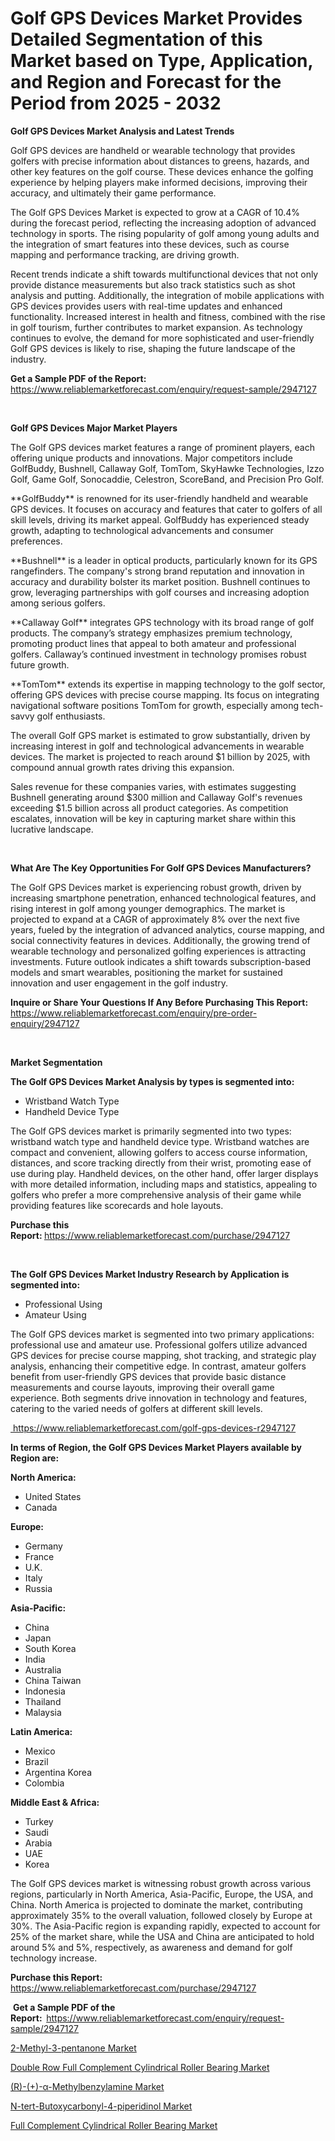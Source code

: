 <p><h1>Golf GPS Devices Market Provides Detailed Segmentation of this Market based on Type, Application, and Region and Forecast for the Period from 2025 - 2032</h1></p><p><strong>Golf GPS Devices Market Analysis and Latest Trends</strong></p>
<p><p>Golf GPS devices are handheld or wearable technology that provides golfers with precise information about distances to greens, hazards, and other key features on the golf course. These devices enhance the golfing experience by helping players make informed decisions, improving their accuracy, and ultimately their game performance. </p><p>The Golf GPS Devices Market is expected to grow at a CAGR of 10.4% during the forecast period, reflecting the increasing adoption of advanced technology in sports. The rising popularity of golf among young adults and the integration of smart features into these devices, such as course mapping and performance tracking, are driving growth. </p><p>Recent trends indicate a shift towards multifunctional devices that not only provide distance measurements but also track statistics such as shot analysis and putting. Additionally, the integration of mobile applications with GPS devices provides users with real-time updates and enhanced functionality. Increased interest in health and fitness, combined with the rise in golf tourism, further contributes to market expansion. As technology continues to evolve, the demand for more sophisticated and user-friendly Golf GPS devices is likely to rise, shaping the future landscape of the industry.</p></p>
<p><strong>Get a Sample PDF of the Report:&nbsp;</strong> <a href="https://www.reliablemarketforecast.com/enquiry/request-sample/2947127?utm_campaign=3384&utm_medium=2&utm_source=Github&utm_content=ia&utm_term=12032025&utm_id=golf-gps-devices">https://www.reliablemarketforecast.com/enquiry/request-sample/2947127</a></p>
<p>&nbsp;</p>
<p><strong>Golf GPS Devices Major Market Players</strong></p>
<p><p>The Golf GPS devices market features a range of prominent players, each offering unique products and innovations. Major competitors include GolfBuddy, Bushnell, Callaway Golf, TomTom, SkyHawke Technologies, Izzo Golf, Game Golf, Sonocaddie, Celestron, ScoreBand, and Precision Pro Golf.</p><p>**GolfBuddy** is renowned for its user-friendly handheld and wearable GPS devices. It focuses on accuracy and features that cater to golfers of all skill levels, driving its market appeal. GolfBuddy has experienced steady growth, adapting to technological advancements and consumer preferences.</p><p>**Bushnell** is a leader in optical products, particularly known for its GPS rangefinders. The company's strong brand reputation and innovation in accuracy and durability bolster its market position. Bushnell continues to grow, leveraging partnerships with golf courses and increasing adoption among serious golfers.</p><p>**Callaway Golf** integrates GPS technology with its broad range of golf products. The company’s strategy emphasizes premium technology, promoting product lines that appeal to both amateur and professional golfers. Callaway’s continued investment in technology promises robust future growth.</p><p>**TomTom** extends its expertise in mapping technology to the golf sector, offering GPS devices with precise course mapping. Its focus on integrating navigational software positions TomTom for growth, especially among tech-savvy golf enthusiasts.</p><p>The overall Golf GPS market is estimated to grow substantially, driven by increasing interest in golf and technological advancements in wearable devices. The market is projected to reach around $1 billion by 2025, with compound annual growth rates driving this expansion.</p><p>Sales revenue for these companies varies, with estimates suggesting Bushnell generating around $300 million and Callaway Golf's revenues exceeding $1.5 billion across all product categories. As competition escalates, innovation will be key in capturing market share within this lucrative landscape.</p></p>
<p>&nbsp;</p>
<p><strong>What Are The Key Opportunities For Golf GPS Devices Manufacturers?</strong></p>
<p><p>The Golf GPS Devices market is experiencing robust growth, driven by increasing smartphone penetration, enhanced technological features, and rising interest in golf among younger demographics. The market is projected to expand at a CAGR of approximately 8% over the next five years, fueled by the integration of advanced analytics, course mapping, and social connectivity features in devices. Additionally, the growing trend of wearable technology and personalized golfing experiences is attracting investments. Future outlook indicates a shift towards subscription-based models and smart wearables, positioning the market for sustained innovation and user engagement in the golf industry.</p></p>
<p><strong>Inquire or Share Your Questions If Any Before Purchasing This Report:</strong> <a href="https://www.reliablemarketforecast.com/enquiry/pre-order-enquiry/2947127?utm_campaign=3384&utm_medium=2&utm_source=Github&utm_content=ia&utm_term=12032025&utm_id=golf-gps-devices">https://www.reliablemarketforecast.com/enquiry/pre-order-enquiry/2947127</a></p>
<p>&nbsp;</p>
<p><strong>Market Segmentation</strong></p>
<p><strong>The Golf GPS Devices Market Analysis by types is segmented into:</strong></p>
<p><ul><li>Wristband Watch Type</li><li>Handheld Device Type</li></ul></p>
<p><p>The Golf GPS devices market is primarily segmented into two types: wristband watch type and handheld device type. Wristband watches are compact and convenient, allowing golfers to access course information, distances, and score tracking directly from their wrist, promoting ease of use during play. Handheld devices, on the other hand, offer larger displays with more detailed information, including maps and statistics, appealing to golfers who prefer a more comprehensive analysis of their game while providing features like scorecards and hole layouts.</p></p>
<p><strong>Purchase this Report:&nbsp;</strong><a href="https://www.reliablemarketforecast.com/purchase/2947127?utm_campaign=3384&utm_medium=2&utm_source=Github&utm_content=ia&utm_term=12032025&utm_id=golf-gps-devices">https://www.reliablemarketforecast.com/purchase/2947127</a></p>
<p>&nbsp;</p>
<p><strong>The Golf GPS Devices Market Industry Research by Application is segmented into:</strong></p>
<p><ul><li>Professional Using</li><li>Amateur Using</li></ul></p>
<p><p>The Golf GPS devices market is segmented into two primary applications: professional use and amateur use. Professional golfers utilize advanced GPS devices for precise course mapping, shot tracking, and strategic play analysis, enhancing their competitive edge. In contrast, amateur golfers benefit from user-friendly GPS devices that provide basic distance measurements and course layouts, improving their overall game experience. Both segments drive innovation in technology and features, catering to the varied needs of golfers at different skill levels.</p></p>
<p><a href="https://www.reliablemarketforecast.com/golf-gps-devices-r2947127?utm_campaign=3384&utm_medium=2&utm_source=Github&utm_content=ia&utm_term=12032025&utm_id=golf-gps-devices">&nbsp;https://www.reliablemarketforecast.com/golf-gps-devices-r2947127</a></p>
<p><strong>In terms of Region, the Golf GPS Devices Market Players available by Region are:</strong></p>
<p>
    <p> <strong> North America: </strong>
        <ul>
            <li>United States</li>
            <li>Canada</li>
        </ul>
        </p> 
    <p> <strong> Europe: </strong>
        <ul>
            <li>Germany</li>
            <li>France</li>
            <li>U.K.</li>
            <li>Italy</li>
            <li>Russia</li>
        </ul>
        </p> 
    <p> <strong> Asia-Pacific: </strong>
        <ul>
            <li>China</li>
            <li>Japan</li>
            <li>South Korea</li>
            <li>India</li>
            <li>Australia</li>
            <li>China Taiwan</li>
            <li>Indonesia</li>
            <li>Thailand</li>
            <li>Malaysia</li>
        </ul>
        </p> 
    <p> <strong> Latin America: </strong>
        <ul>
            <li>Mexico</li>
            <li>Brazil</li>
            <li>Argentina Korea</li>
            <li>Colombia</li>
        </ul>
        </p> 
    <p> <strong> Middle East & Africa: </strong>
        <ul>
            <li>Turkey</li>
            <li>Saudi</li>
            <li>Arabia</li>
            <li>UAE</li>
            <li>Korea</li>
        </ul>
    </p>
    </p>
<p><p>The Golf GPS devices market is witnessing robust growth across various regions, particularly in North America, Asia-Pacific, Europe, the USA, and China. North America is projected to dominate the market, contributing approximately 35% to the overall valuation, followed closely by Europe at 30%. The Asia-Pacific region is expanding rapidly, expected to account for 25% of the market share, while the USA and China are anticipated to hold around 5% and 5%, respectively, as awareness and demand for golf technology increase.</p></p>
<p><strong>Purchase this Report: </strong><a href="https://www.reliablemarketforecast.com/purchase/2947127?utm_campaign=3384&utm_medium=2&utm_source=Github&utm_content=ia&utm_term=12032025&utm_id=golf-gps-devices">https://www.reliablemarketforecast.com/purchase/2947127</a></p>
<p>&nbsp;<strong>Get a Sample PDF of the Report:&nbsp;&nbsp;</strong><a href="https://www.reliablemarketforecast.com/enquiry/request-sample/2947127?utm_campaign=3384&utm_medium=2&utm_source=Github&utm_content=ia&utm_term=12032025&utm_id=golf-gps-devices">https://www.reliablemarketforecast.com/enquiry/request-sample/2947127</a></p>
<p><strong></strong></p>
<p><p><a href="https://github.com/rakowpleetj1/Market-Research-Report-List-1/blob/main/2-methyl-3-pentanone-market.md?utm_campaign=3384&utm_medium=2&utm_source=Github&utm_content=ia&utm_term=12032025&utm_id=golf-gps-devices">2-Methyl-3-pentanone Market</a></p><p><a href="https://github.com/mcveathuane2/Market-Research-Report-List-1/blob/main/double-row-full-complement-cylindrical-roller-bearing-market.md?utm_campaign=3384&utm_medium=2&utm_source=Github&utm_content=ia&utm_term=12032025&utm_id=golf-gps-devices">Double Row Full Complement Cylindrical Roller Bearing Market</a></p><p><a href="https://github.com/omduthkevork/Market-Research-Report-List-1/blob/main/r-a-methylbenzylamine-market.md?utm_campaign=3384&utm_medium=2&utm_source=Github&utm_content=ia&utm_term=12032025&utm_id=golf-gps-devices">(R)-(+)-α-Methylbenzylamine Market</a></p><p><a href="https://github.com/laingragle95/Market-Research-Report-List-1/blob/main/n-tert-butoxycarbonyl-4-piperidinol-market.md?utm_campaign=3384&utm_medium=2&utm_source=Github&utm_content=ia&utm_term=12032025&utm_id=golf-gps-devices">N-tert-Butoxycarbonyl-4-piperidinol Market</a></p><p><a href="https://github.com/buenayankobl/Market-Research-Report-List-1/blob/main/full-complement-cylindrical-roller-bearing-market.md?utm_campaign=3384&utm_medium=2&utm_source=Github&utm_content=ia&utm_term=12032025&utm_id=golf-gps-devices">Full Complement Cylindrical Roller Bearing Market</a></p></p>